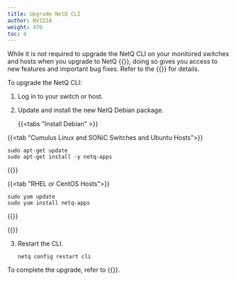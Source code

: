 ```yaml
---
title: Upgrade NetQ CLI
author: NVIDIA
weight: 470
toc: 4
---
```


While it is not required to upgrade the NetQ CLI on your monitored switches and hosts when you upgrade to NetQ {{<version>}}, doing so gives you access to new features and important bug fixes. Refer to the {{<link title="NVIDIA Cumulus NetQ 4.1 Release Notes" text="release notes">}} for details.

To upgrade the NetQ CLI:

1. Log in to your switch or host.

2. Update and install the new NetQ Debian package.

    {{<tabs "Install Debian" >}}

{{<tab "Cumulus Linux and SONiC Switches and Ubuntu Hosts">}}

```
sudo apt-get update
sudo apt-get install -y netq-apps
```

{{</tab>}}

{{<tab "RHEL or CentOS Hosts">}}

```
sudo yum update
sudo yum install netq-apps
```

{{</tab>}}

{{</tabs>}}

3. Restart the CLI.

    ```
    netq config restart cli
    ```

To complete the upgrade, refer to {{<link url="Install-NetQ-CLI/#configure-the-netq-cli" text="Configure the NetQ CLI">}}.

